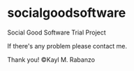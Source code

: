 # socialgoodsoftware
Social Good Software Trial Project


If there's any problem please contact me.

Thank you! 
©Kayl M. Rabanzo
